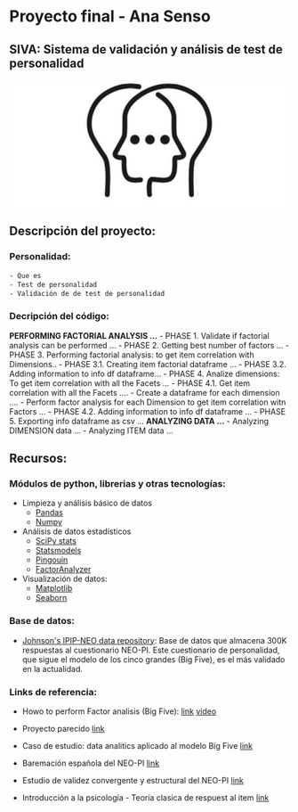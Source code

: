 # Proyecto final - Ana Senso

## SIVA: Sistema de validación y análisis de test de personalidad
![Image](https://github.com/AnaSenso/DM0320-final-project/blob/master/output/Image.png)

## Descripción del proyecto:
### Personalidad:
    - Que es
    - Test de personalidad
    - Validación de de test de personalidad

### Decripción del código:
**PERFORMING FACTORIAL ANALYSIS ...**
    - PHASE 1. Validate if factorial analysis can be performed ...
    - PHASE 2. Getting best number of factors ...
    - PHASE 3. Performing factorial analysis: to get item correlation with Dimensions..
    - PHASE 3.1. Creating item factorial dataframe  ...
    - PHASE 3.2. Adding information to info df dataframe...
    - PHASE 4. Analize dimensions: To get item correlation with all the Facets ...
    - PHASE 4.1. Get item correlation with all the Facets ....
        - Create a dataframe for each dimension ....
        - Perform factor analysis for each Dimension to get item correlation witn Factors ...
    - PHASE 4.2. Adding information to info df dataframe ...
    - PHASE 5. Exporting info dataframe as csv ...
**ANALYZING DATA ...**
    - Analyzing DIMENSION data ...
    - Analyzing ITEM data ...

## Recursos:
### Módulos de python, librerias y otras tecnologías:
- Limpieza y análisis básico de datos
    - [Pandas](https://pandas.pydata.org/pandas-docs/stable/index.html)
    - [Numpy](https://numpy.org/)
- Análisis de datos estadísticos
    - [SciPy stats](https://docs.scipy.org/doc/scipy/reference/stats.html)
    - [Statsmodels](https://www.statsmodels.org/stable/index.html)
    - [Pingouin](https://pingouin-stats.org/index.html)
    - [FactorAnalyzer](https://factor-analyzer.readthedocs.io/en/latest/factor_analyzer.html)
- Visualización de datos:
    - [Matplotlib](https://matplotlib.org/)
    - [Seaborn](https://seaborn.pydata.org/index.html)

### Base de datos:
- [Johnson's IPIP-NEO data repository](https://osf.io/wxvth/): Base de datos que almacena 300K respuestas al cuestionario NEO-PI. Este cuestionario de personalidad, que sigue el modelo de los cinco grandes (Big Five), es el más validado en la actualidad.

### Links de referencia:
- Howo to perform Factor analisis (Big Five): [link](https://www.datacamp.com/community/tutorials/introduction-factor-analysis)
[video](https://www.youtube.com/watch?v=ttBs_wfw_6U)

- Proyecto parecido [link](https://github.com/automoto/big-five-data)
- Caso de estudio: data analitics aplicado al modelo Big Five [link](https://www.sngular.com/es/data-analytics-big-five/)
- Baremación española del NEO-PI [link](http://scielo.isciii.es/scielo.php?script=sci_arttext&pid=S1130-52742009000200003)
- Estudio de validez convergente y estructural del NEO-PI [link](https://www.uv.es/seoane/boletin/previos/N92-1.pdf)
- Introducción a la psicología - Teoría clasica de respuest al item [link](http://aprendeenlinea.udea.edu.co/lms/investigacion/file.php/39/ARCHIVOS_2010/PDF/IntPsicometria_aristidesvara_1_.pdf)
